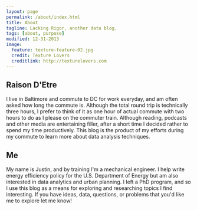 ```yaml
---
layout: page
permalink: /about/index.html
title: About
tagline: Lacking Rigor, another data blog.
tags: [about, purpose]
modified: 12-31-2013
image:
  feature: texture-feature-02.jpg
  credit: Texture Lovers
  creditlink: http://texturelovers.com
---
```


## Raison D'Etre

I live in Baltimore and commute to DC for work everyday, and am often asked how long the commute is. Although the total round trip is technically three hours, I prefer to think of it as one hour of actual commute with two hours to do as I please on the commuter train.  Although reading, podcasts and other media are entertaining filler, after a short time I decided rather to spend my time productively.  This blog is the product of my efforts during my commute to learn more about data analysis techniques.

## Me

My name is Justin, and by training I'm a mechanical engineer.  I help write energy efficiency policy for the U.S. Department of Energy but am also interested in data analytics and urban planning.  I left a PhD program, and so I use this blog as a means for exploring and researching topics I find interesting.  If you have ideas, data, questions, or problems that you'd like me to explore let me know!

 

[^2]: Fancy avatars provided by [Brandon Mathis](http://brandonmathis.com/projects/fancy-avatars/demo/) under a [Creative Commons Attribution 3.0 License](http://creativecommons.org/licenses/by/3.0/).